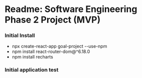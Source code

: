 # Readme: Software Engineering Phase 2 Project (MVP)

### Initial Install
- npx create-react-app goal-project --use-npm
- npm install react-router-dom@^6.18.0
- npm install recharts

### Initial application test